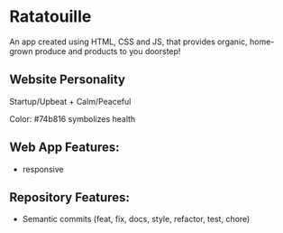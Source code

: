 # Ratatouille

An app created using HTML, CSS and JS, that provides organic, home-grown produce and products to you doorstep!

## Website Personality

Startup/Upbeat + Calm/Peaceful

Color: #74b816 symbolizes health

## Web App Features:

- responsive

## Repository Features:

- Semantic commits (feat, fix, docs, style, refactor, test, chore)
